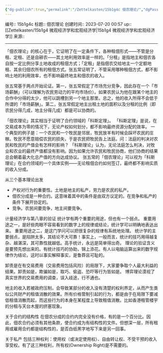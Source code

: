 ```yaml
---
{"dg-publish":true,"permalink":"/Zettelkasten/15b1g4c 佃农理论/","dgPassFrontmatter":true}
---
```


编号:: 15b1g4c
标题:: 佃农理论
创建时间:: 2023-07-20 00:57
up:: [[Zettelkasten/15b1g4 微观经济学和宏观经济学\|15b1g4 微观经济学和宏观经济学]]
来源:: 

---

「佃农理论」的核心在于，它证明了在一定条件下，各种租佃形式——不管是分租、定租、还是自耕农——其土地利用效率是一样的。「分租」是指地主和佃农各自按一定比例分享土地收成的租佃方式；「定租」是指佃农交给地主一个定额地租、其余归佃农所有的租佃方式。张五常证明了，不管采用哪种租佃方式，都不影响土地的利用效率，也不影响最终地主和佃农的收入。

张五常基于两点开始论证。第一，张五常假定了市场充分竞争，因此存在一个「市场薪酬」（可以理解为农民劳动力的平均市场价）。如果农民认为他在跟某个地主的合作中分得的太少，他可以跳槽到另一个地主那里。总之，他的收入所得不会低于所谓的「市场薪酬」。第二，张五常假定地主出租土地的面积以及分租的比例（即农民分得几成，地主分得几成）都是可以协商的。

「佃农理论」其实相当于证明了合约领域的「科斯定理」。
「科斯定理」是说，在交易成本为零的情况下，无论产权如何划分，都不影响最终资源分配的效率。
一个典型的例子是：一个农民和一个牧民是邻居，牧民放羊有时候会踩坏农民的庄稼。牧民不愿意赔偿农民的损失，于是农民把牧民告上法庭。问：法庭的判决对农民和牧民的产值会有怎样的影响？
「科斯理论」认为，无论法庭怎么判决，对牧业和农业的最终产值都没有影响。因为如果允许农民和牧民协商，他们协商的结果总会朝着最大化总产值的方向达成协议。
张五常的「佃农理论」可以视为「科斯理论」在合约领域的一个具体实例——无论租佃合约如何签订，最终都不影响实质的收入分成。






从三个基本理论出发
- 产权对行为的重要性。土地是地主的私产，劳力是农民的私产。
- 佃农分成是一种合约。这意味着其中的条件是由双方议定的。在竞争和私产的条件下展开协定的。
- 竞争。农民间要竞争，地主间要竞争。

计量经济学与第八章的验证
统计学有两个重要的用途，但也有一个弱点。
重要用途之一，是好些肉眼不容易看到的数字上的规律或结论，统计学可以明确地表达出来。
重要用途之二，是这门学问可以把很复杂的规律有系统地处理。
统计学的主要弱点，是陷阱太多，其结论不大可靠！事实上，一般而言，统计的技巧用得越复杂、越湛深，其可靠性就越低。高手统计，永远是简单得出奇。
理论的验证含义是要预先想出来的。有统计技巧的协助，锦上添花。有人以电脑运算出来的数字规律作为结论，这时以事实解释事实，是鲁莽且可耻的。

卸责是在有交易费用（交易费用包括风险）的局限下，大家要争取个人最大利益的结果。卸责如是，欺骗如是，取巧、偷盗、恐吓等行为皆如是。
博弈理论漠视了真实世界的交易费用的调查，误入歧途，行不通也。

地主的收入若被政府压制，会导致某部分的收入没有清楚的权利界定，从而产生类似公共财产的租值消散的效果。所有价格管制引起的行为，都是由于在局限下要减低租值消散而起，而这些行为的本身在某程度上导致租值消散。比如香港租管楼宇的分租与天台木屋的挤塞现象。

关于合约的结构性
在佃农分成的合约内完全没有价格，有的是一个百分比。因此，佃农合约必须有其他条款，使合约成为有结构性的文件。但想深一层，所有租用或雇用合约都是结构性的，是否白纸黑字地写下来是另一回事。

关于私产
包括三种权利：使用权（或决定使用权）、自由转让权、不受干预的收入享受权。有了这三种权利，所有权(Ownership Right)是不需要的。

